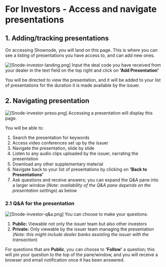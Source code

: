 # For Investors - Access and navigate presentations 
## 1. Adding/tracking presentations 
On accessing Shownode, you will land on this page. This is where you can see a listing of presentations you have access to, and can add new ones.  

![[Snode-investor-landing.png]](../mynewbook/Snode-investor-landing.png)
Input the deal code you have received from your dealer in the text field on the top right and click on **'Add Presentation'**

You will be directed to view the presentation, and it will be added to your list of presentations for the duration it is made available by the issuer.

## 2. Navigating presentation
![[Snode-investor-preso.png]](../mynewbook/Snode-investor-preso.png)
Accessing a presentation will display this page. 

You will be able to:
1. Search the presentation for keywords
2. Access video conferences set up by the issuer
3. Navigate the presentation, slide by slide
4. Listen to any audio clips uploaded by the issuer, narrating the presentation
5. Download any other supplementary material 
6. Navigate back to your list of presentations by clicking on **'Back to Presentations'**
7. Ask questions and receive answers; you can expand the Q&A pane into a larger window (*Note: availability of the Q&A pane depends on the presentation settings*) as below

### 2.1 Q&A for the presentation 
![[Snode-investor-q&a.png]](../mynewbook/Snode-investor-q&a.png)
You can choose to make your questions:
1. **Public:** Viewable not only the issuer team but also other investors
2.  **Private:** Only viewable by the issuer team managing the presentation (*Note: this might include dealer banks assisting the issuer with the transaction*)

For questions that are **Public**, you can choose to **'Follow'** a question; this will pin your question to the top of the pane/window, and you will receive a browser and email notification once it has been answered.
